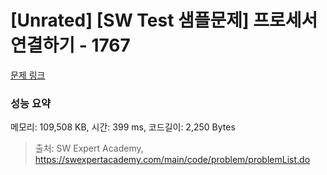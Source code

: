 # [Unrated] [SW Test 샘플문제] 프로세서 연결하기 - 1767 

[문제 링크](https://swexpertacademy.com/main/code/problem/problemDetail.do?contestProbId=AV4suNtaXFEDFAUf) 

### 성능 요약

메모리: 109,508 KB, 시간: 399 ms, 코드길이: 2,250 Bytes



> 출처: SW Expert Academy, https://swexpertacademy.com/main/code/problem/problemList.do